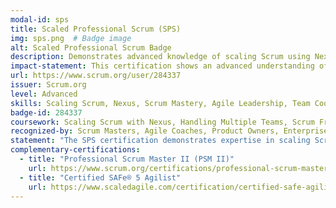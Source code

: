 ```yaml
---
modal-id: sps
title: Scaled Professional Scrum (SPS)
img: sps.png  # Badge image
alt: Scaled Professional Scrum Badge
description: Demonstrates advanced knowledge of scaling Scrum using Nexus.
impact-statement: This certification shows an advanced understanding of scaling Scrum practices to large teams or multiple teams, ensuring effective collaboration and delivery.
url: https://www.scrum.org/user/284337
issuer: Scrum.org
level: Advanced
skills: Scaling Scrum, Nexus, Scrum Mastery, Agile Leadership, Team Coordination, Multi-team Collaboration
badge-id: 284337
coursework: Scaling Scrum with Nexus, Handling Multiple Teams, Scrum Framework, Facilitating Multi-team Collaboration
recognized-by: Scrum Masters, Agile Coaches, Product Owners, Enterprise Agile Leaders
statement: "The SPS certification demonstrates expertise in scaling Scrum and is essential for Scrum Masters or Agile Coaches working with large-scale agile transformations."
complementary-certifications:
  - title: "Professional Scrum Master II (PSM II)"
    url: https://www.scrum.org/certifications/professional-scrum-master-ii
  - title: "Certified SAFe® 5 Agilist"
    url: https://www.scaledagile.com/certification/certified-safe-agilist/
---
```

